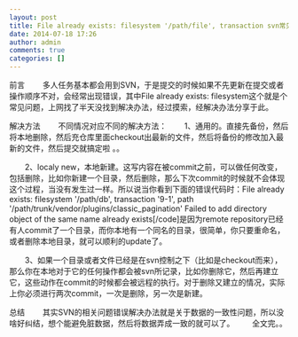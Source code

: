 ```yaml
---
layout: post
title: File already exists: filesystem '/path/file', transaction svn常见错误解决方法
date: 2014-07-18 17:26
author: admin
comments: true
categories: []
---
```

前言
　　多人任务基本都会用到SVN，于是提交的时候如果不先更新在提交或者操作顺序不对，会经常出现错误，其中File already exists: filesystem这个就是个常见问题，上网找了半天没找到解决办法，经过摸索，经解决办法分享于此。

解决方法
　　不同情况对应不同的解决方法：
　　1、通用的。直接先备份，然后将本地删除，然后充仓库里面checkout出最新的文件，然后将备份的修改加入最新的文件，然后提交就搞定啦 。。

　　2、localy new，本地新建。这写内容在被commit之前，可以做任何改变，包括删除，比如你新建一个目录，然后删除，那么下次commit的时候就不会体现这个过程，当没有发生过一样。所以说当你看到下面的错误代码时：File already exists: filesystem '/path/db', transaction '9-1', path  '/path/trunk/vendor/plugins/classic_pagination'  Failed to add directory object of the same name already exists[/code]是因为remote repository已经有人commit了一个目录，而你本地有一个同名的目录，很简单，你只要重命名，或者删除本地目录，就可以顺利的update了。  

　　3、如果一个目录或者文件已经是在svn控制之下（比如是checkout而来），那么你在本地对于它的任何操作都会被svn所记录，比如你删除它，然后再建立它，这些动作在commit的时候都会被远程的执行。对于删除又建立的情况，实际上你必须进行两次commit，一次是删除，另一次是新建。

总结
　　其实SVN的相关问题错误解决办法就是关于数据的一致性问题，所以没啥好纠结，想个能避免脏数据，然后将数据弄成一致的就可以了。
　　全文完。。

